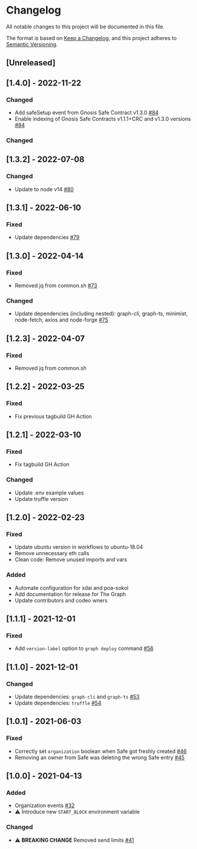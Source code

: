 # Changelog

All notable changes to this project will be documented in this file.

The format is based on [Keep a Changelog](https://keepachangelog.com/en/1.0.0/),
and this project adheres to [Semantic Versioning](https://semver.org/spec/v2.0.0.html).

## [Unreleased]

## [1.4.0] - 2022-11-22

### Changed 

- Add safeSetup event from Gnosis Safe Contract v1.3.0  [#84](https://github.com/CirclesUBI/circles-subgraph/pull/84)
- Enable indexing of Gnosis Safe Contracts v1.1.1+CRC and v1.3.0 versions [#84](https://github.com/CirclesUBI/circles-subgraph/pull/84) 
    
### Changed

## [1.3.2] - 2022-07-08

### Changed

- Update to node v14 [#80](https://github.com/CirclesUBI/circles-subgraph/pull/80)

## [1.3.1] - 2022-06-10

### Fixed

- Update dependencies [#79](https://github.com/CirclesUBI/circles-subgraph/pull/79)

## [1.3.0] - 2022-04-14

### Fixed

- Removed jq from common.sh  [#73](https://github.com/CirclesUBI/circles-subgraph/pull/73)

### Changed

- Update dependencies (including nested): graph-cli, graph-ts, minimist, node-fetch, axios and node-forge [#75](https://github.com/CirclesUBI/circles-subgraph/pull/75)

## [1.2.3] - 2022-04-07

### Fixed

- Removed jq from common.sh

## [1.2.2] - 2022-03-25

### Fixed

- Fix previous tagbuild GH Action

## [1.2.1] - 2022-03-10

### Fixed

- Fix tagbuild GH Action

### Changed

- Update .env example values
- Update truffle version

## [1.2.0] - 2022-02-23

### Fixed

- Update ubuntu version in workflows to ubuntu-18.04
- Remove unnecessary eth calls
- Clean code: Remove unused imports and vars

### Added

- Automate configuration for xdai and poa-sokol
- Add documentation for release for The Graph
- Update contributors and codeo wners

## [1.1.1] - 2021-12-01

### Fixed

- Add `version-label` option to `graph deploy` command [#56](https://github.com/CirclesUBI/circles-subgraph/pull/56)

## [1.1.0] - 2021-12-01

### Changed

- Update dependencies: `graph-cli` and `graph-ts` [#53](https://github.com/CirclesUBI/circles-subgraph/pull/53)
- Update dependencies: `truffle` [#54](https://github.com/CirclesUBI/circles-subgraph/pull/54)

## [1.0.1] - 2021-06-03

### Fixed

- Correctly set `organization` boolean when Safe got freshly created [#46](https://github.com/CirclesUBI/circles-subgraph/pull/46)
- Removing an owner from Safe was deleting the wrong Safe entry [#45](https://github.com/CirclesUBI/circles-subgraph/pull/45)

## [1.0.0] - 2021-04-13

### Added

- Organization events [#32](https://github.com/CirclesUBI/circles-subgraph/pull/32)
- :warning: Introduce new `START_BLOCK` environment variable

### Changed

- :warning: **BREAKING CHANGE** Removed send limits [#41](https://github.com/CirclesUBI/circles-subgraph/pull/41)
